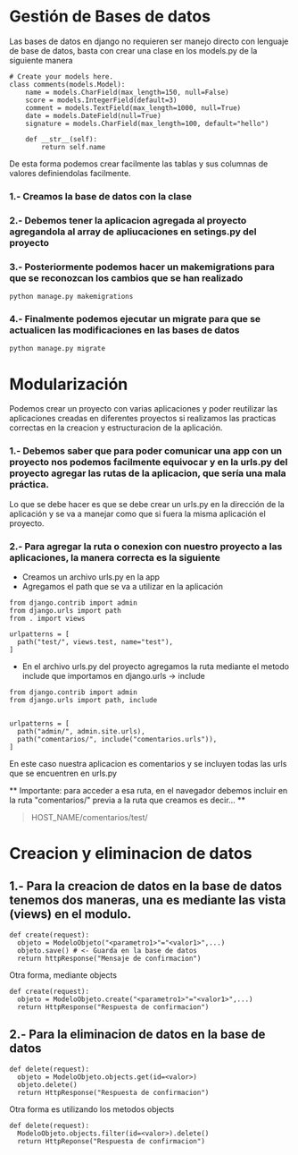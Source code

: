 # Gestión de Bases de datos

Las bases de datos en django no requieren ser manejo directo con lenguaje de base de datos, basta con crear una clase en los models.py de la siguiente manera

```
# Create your models here.
class comments(models.Model):
    name = models.CharField(max_length=150, null=False)
    score = models.IntegerField(default=3)
    comment = models.TextField(max_length=1000, null=True)
    date = models.DateField(null=True)
    signature = models.CharField(max_length=100, default="hello")

    def __str__(self):
        return self.name

```

De esta forma podemos crear facilmente las tablas y sus columnas de valores definiendolas facilmente.

### 1.- Creamos la base de datos con la clase

### 2.- Debemos tener la aplicacion agregada al proyecto agregandola al array de apliucaciones en setings.py del proyecto

### 3.- Posteriormente podemos hacer un makemigrations para que se reconozcan los cambios que se han realizado

`python manage.py makemigrations`

### 4.- Finalmente podemos ejecutar un migrate para que se actualicen las modificaciones en las bases de datos

`python manage.py migrate`

# Modularización

Podemos crear un proyecto con varias aplicaciones y poder reutilizar las aplicaciones creadas en diferentes proyectos si realizamos las practicas correctas en la creacion y estructuracion de la aplicación.

### 1.- Debemos saber que para poder comunicar una app con un proyecto nos podemos facilmente equivocar y en la urls.py del proyecto agregar las rutas de la aplicacion, que sería una mala práctica.

Lo que se debe hacer es que se debe crear un urls.py en la dirección de la aplicación y se va a manejar como que si fuera la misma aplicación el proyecto.

### 2.- Para agregar la ruta o conexion con nuestro proyecto a las aplicaciones, la manera correcta es la siguiente

- Creamos un archivo urls.py en la app
- Agregamos el path que se va a utilizar en la aplicación

```
from django.contrib import admin
from django.urls import path
from . import views

urlpatterns = [
  path("test/", views.test, name="test"),
]

```

- En el archivo urls.py del proyecto agregamos la ruta mediante el metodo include que importamos en django.urls -> include

```
from django.contrib import admin
from django.urls import path, include


urlpatterns = [
  path("admin/", admin.site.urls),
  path("comentarios/", include("comentarios.urls")),
]
```

En este caso nuestra aplicacion es comentarios y se incluyen todas las urls que se encuentren en urls.py

** Importante: para acceder a esa ruta, en el navegador debemos incluir en la ruta "comentarios/" previa a la ruta que creamos es decir... **

> HOST_NAME/comentarios/test/

# Creacion y eliminacion de datos

## 1.- Para la creacion de datos en la base de datos tenemos dos maneras, una es mediante las vista (views) en el modulo.

```
def create(request):
  objeto = ModeloObjeto("<parametro1>"="<valor1>",...)
  objeto.save() # <- Guarda en la base de datos
  return httpResponse("Mensaje de confirmacion")
```

Otra forma, mediante objects

```
def create(request):
  objeto = ModeloObjeto.create("<parametro1>"="<valor1>",...)
  return HttpResponse("Respuesta de confirmacion")

```

## 2.- Para la eliminacion de datos en la base de datos

```
def delete(request):
  objeto = ModeloObjeto.objects.get(id=<valor>)
  objeto.delete()
  return HttpResponse("Respuesta de confirmacion")
```

Otra forma es utilizando los metodos objects

```
def delete(request):
  ModeloObjeto.objects.filter(id=<valor>).delete()
  return HttpReponse("Respuesta de confirmacion")
```
